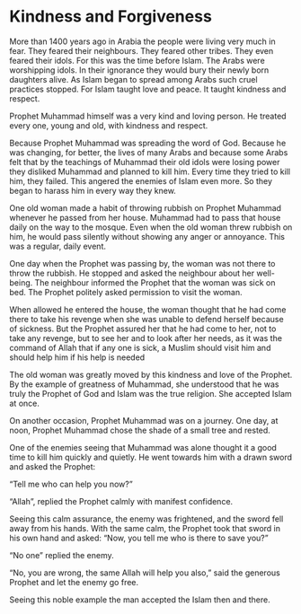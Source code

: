 Kindness and Forgiveness
========================

More than 1400 years ago in Arabia the people were living very much in
fear. They feared their neighbours. They feared other tribes. They even
feared their idols. For this was the time before Islam. The Arabs were
worshipping idols. In their ignorance they would bury their newly born
daughters alive. As Islam began to spread among Arabs such cruel
practices stopped. For Islam taught love and peace. It taught kindness
and respect.

Prophet Muhammad himself was a very kind and loving person. He treated
every one, young and old, with kindness and respect.

Because Prophet Muhammad was spreading the word of God. Because he was
changing, for better, the lives of many Arabs and because some Arabs
felt that by the teachings of Muhammad their old idols were losing power
they disliked Muhammad and planned to kill him. Every time they tried to
kill him, they failed. This angered the enemies of Islam even more. So
they began to harass him in every way they knew.

One old woman made a habit of throwing rubbish on Prophet Muhammad
whenever he passed from her house. Muhammad had to pass that house daily
on the way to the mosque. Even when the old woman threw rubbish on him,
he would pass silently without showing any anger or annoyance. This was
a regular, daily event.

One day when the Prophet was passing by, the woman was not there to
throw the rubbish. He stopped and asked the neighbour about her
well-being. The neighbour informed the Prophet that the woman was sick
on bed. The Prophet politely asked permission to visit the woman.

When allowed he entered the house, the woman thought that he had come
there to take his revenge when she was unable to defend herself because
of sickness. But the Prophet assured her that he had come to her, not to
take any revenge, but to see her and to look after her needs, as it was
the command of Allah that if any one is sick, a Muslim should visit him
and should help him if his help is needed

The old woman was greatly moved by this kindness and love of the
Prophet. By the example of greatness of Muhammad, she understood that he
was truly the Prophet of God and Islam was the true religion. She
accepted Islam at once.

On another occasion, Prophet Muhammad was on a journey. One day, at
noon, Prophet Muhammad chose the shade of a small tree and rested.

One of the enemies seeing that Muhammad was alone thought it a good time
to kill him quickly and quietly. He went towards him with a drawn sword
and asked the Prophet:

“Tell me who can help you now?”

“Allah”, replied the Prophet calmly with manifest confidence.

Seeing this calm assurance, the enemy was frightened, and the sword fell
away from his hands. With the same calm, the Prophet took that sword in
his own hand and asked: “Now, you tell me who is there to save you?”

“No one” replied the enemy.

“No, you are wrong, the same Allah will help you also,” said the
generous Prophet and let the enemy go free.

Seeing this noble example the man accepted the Islam then and there.



